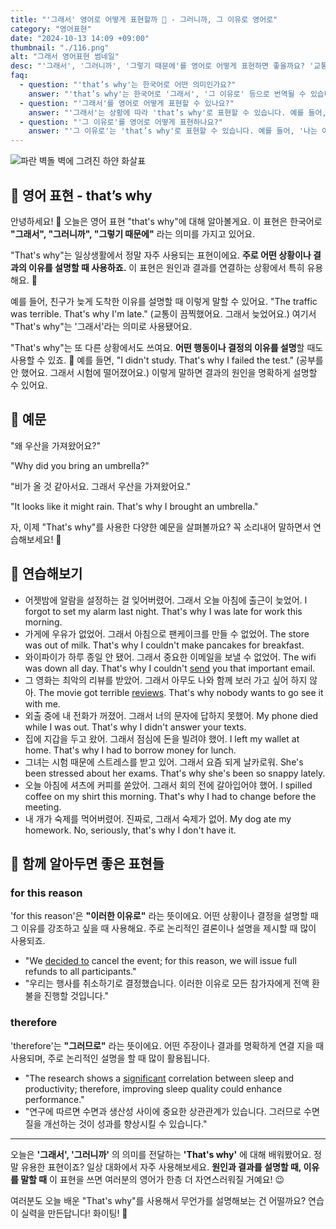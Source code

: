 ```yaml
---
title: "'그래서' 영어로 어떻게 표현할까 🌟 - 그러니까, 그 이유로 영어로"
category: "영어표현"
date: "2024-10-13 14:09 +09:00"
thumbnail: "./116.png"
alt: "그래서 영어표현 썸네일"
desc: "'그래서', '그러니까', '그렇기 때문에'를 영어로 어떻게 표현하면 좋을까요? '교통이 끔찍했어요. 그래서 늦었어요.', '공부를 안 했어요. 그래서 시험에 떨어졌어요.' 등을 영어로 표현하는 법을 배워봅시다. 다양한 예문을 통해서 연습하고 본인의 표현으로 만들어 보세요."
faq:
  - question: "'that’s why'는 한국어로 어떤 의미인가요?"
    answer: "'that’s why'는 한국어로 '그래서', '그 이유로' 등으로 번역될 수 있습니다. 주로 앞서 언급한 이유나 상황을 설명할 때 사용됩니다."
  - question: "'그래서'를 영어로 어떻게 표현할 수 있나요?"
    answer: "'그래서'는 상황에 따라 'that’s why'로 표현할 수 있습니다. 예를 들어, '비가 와서 우리는 집에 있었어. 그래서 우리는 영화를 봤어'는 'It was raining, so we stayed home. That’s why we watched a movie.'로 말할 수 있습니다."
  - question: "'그 이유로'를 영어로 어떻게 표현하나요?"
    answer: "'그 이유로'는 'that’s why'로 표현할 수 있습니다. 예를 들어, '나는 이 일을 잘 해냈어. 그 이유로 상을 받았어'는 'I did well on this task. That’s why I received an award.'로 표현할 수 있습니다."
---
```


![파란 벽돌 벽에 그려진 하얀 화살표](./116-1.jpg)

## 🌟 영어 표현 - that’s why

안녕하세요! 👋 오늘은 영어 표현 "that's why"에 대해 알아볼게요. 이 표현은 한국어로 **"그래서", "그러니까", "그렇기 때문에"** 라는 의미를 가지고 있어요.

"That's why"는 일상생활에서 정말 자주 사용되는 표현이에요. **주로 어떤 상황이나 결과의 이유를 설명할 때 사용하죠.** 이 표현은 원인과 결과를 연결하는 상황에서 특히 유용해요. 🧠

예를 들어, 친구가 늦게 도착한 이유를 설명할 때 이렇게 말할 수 있어요. "The traffic was terrible. That's why I'm late." (교통이 끔찍했어요. 그래서 늦었어요.) 여기서 "That's why"는 '그래서'라는 의미로 사용됐어요.

"That's why"는 또 다른 상황에서도 쓰여요. **어떤 행동이나 결정의 이유를 설명**할 때도 사용할 수 있죠. 🤔 예를 들면, "I didn't study. That's why I failed the test." (공부를 안 했어요. 그래서 시험에 떨어졌어요.) 이렇게 말하면 결과의 원인을 명확하게 설명할 수 있어요.

## 📖 예문

"왜 우산을 가져왔어요?"

"Why did you bring an umbrella?"

"비가 올 것 같아서요. 그래서 우산을 가져왔어요."

"It looks like it might rain. That's why I brought an umbrella."

자, 이제 "That's why"를 사용한 다양한 예문을 살펴볼까요? 꼭 소리내어 말하면서 연습해보세요! 🚀

## 💬 연습해보기

<ul data-interactive-list>
  <li data-interactive-item>
    <span data-toggler>어젯밤에 알람을 설정하는 걸 잊어버렸어. 그래서 오늘 아침에 출근이 늦었어.</span>
    <span data-answer>I forgot to set my alarm last night. That's why I was late for work this morning.</span>
  </li>
  <li data-interactive-item>
    <span data-toggler>가게에 우유가 없었어. 그래서 아침으로 팬케이크를 만들 수 없었어.</span>
    <span data-answer>The store was out of milk. That's why I couldn't make pancakes for breakfast.</span>
  </li>
  <li data-interactive-item>
    <span data-toggler>와이파이가 하루 종일 안 됐어. 그래서 중요한 이메일을 보낼 수 없었어.</span>
    <span data-answer>The wifi was down all day. That's why I couldn't <a href="/blog/in-english/292.send/">send</a> you that important email.</span>
  </li>
  <li data-interactive-item>
    <span data-toggler>그 영화는 최악의 리뷰를 받았어. 그래서 아무도 나와 함께 보러 가고 싶어 하지 않아.</span>
    <span data-answer>The movie got terrible <a href="/blog/in-english/251.review/">reviews</a>. That's why nobody wants to go see it with me.</span>
  </li>
  <li data-interactive-item>
    <span data-toggler>외출 중에 내 전화가 꺼졌어. 그래서 너의 문자에 답하지 못했어.</span>
    <span data-answer>My phone died while I was out. That's why I didn't answer your texts.</span>
  </li>
  <li data-interactive-item>
    <span data-toggler>집에 지갑을 두고 왔어. 그래서 점심에 돈을 빌려야 했어.</span>
    <span data-answer>I left my wallet at home. That's why I had to borrow money for lunch.</span>
  </li>
  <li data-interactive-item>
    <span data-toggler>그녀는 시험 때문에 스트레스를 받고 있어. 그래서 요즘 되게 날카로워.</span>
    <span data-answer>She's been stressed about her exams. That's why she's been so snappy lately.</span>
  </li>
  <li data-interactive-item>
    <span data-toggler>오늘 아침에 셔츠에 커피를 쏟았어. 그래서 회의 전에 갈아입어야 했어.</span>
    <span data-answer>I spilled coffee on my shirt this morning. That's why I had to change before the meeting.</span>
  </li>
  <li data-interactive-item>
    <span data-toggler>내 개가 숙제를 먹어버렸어. 진짜로, 그래서 숙제가 없어.</span>
    <span data-answer>My dog ate my homework. No, seriously, that's why I don't have it.</span>
  </li>
</ul>

## 🤝 함께 알아두면 좋은 표현들

### for this reason

'for this reason'은 **"이러한 이유로"** 라는 뜻이에요. 어떤 상황이나 결정을 설명할 때 그 이유를 강조하고 싶을 때 사용해요. 주로 논리적인 결론이나 설명을 제시할 때 많이 사용되죠.

- "We [decided to](/blog/in-english/062.decide-to/) cancel the event; for this reason, we will issue full refunds to all participants."
- "우리는 행사를 취소하기로 결정했습니다. 이러한 이유로 모든 참가자에게 전액 환불을 진행할 것입니다."

### therefore

'therefore'는 **"그러므로"** 라는 뜻이에요. 어떤 주장이나 결과를 명확하게 연결 지을 때 사용되며, 주로 논리적인 설명을 할 때 많이 활용됩니다.

- "The research shows a [significant](/blog/in-english/285.significant/) correlation between sleep and productivity; therefore, improving sleep quality could enhance performance."
- "연구에 따르면 수면과 생산성 사이에 중요한 상관관계가 있습니다. 그러므로 수면 질을 개선하는 것이 성과를 향상시킬 수 있습니다."

---

오늘은 **'그래서', '그러니까'** 의 의미를 전달하는 **'That's why'** 에 대해 배워봤어요. 정말 유용한 표현이죠? 일상 대화에서 자주 사용해보세요. **원인과 결과를 설명할 때, 이유를 말할 때** 이 표현을 쓰면 여러분의 영어가 한층 더 자연스러워질 거예요! 😉

여러분도 오늘 배운 "That's why"를 사용해서 무언가를 설명해보는 건 어떨까요? 연습이 실력을 만든답니다! 화이팅! 💪

